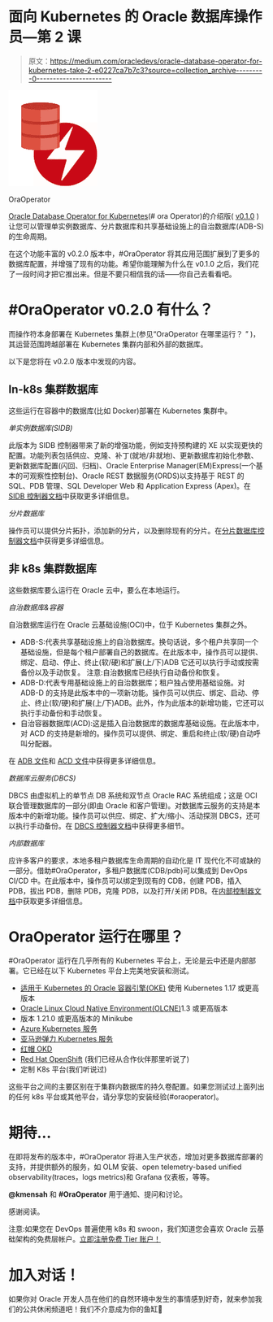 # 面向 Kubernetes 的 Oracle 数据库操作员—第 2 课

> 原文：<https://medium.com/oracledevs/oracle-database-operator-for-kubernetes-take-2-e0227ca7b7c3?source=collection_archive---------0----------------------->

![](img/5d839e40f02026cd25e831b83abcc99e.png)

OraOperator

[Oracle Database Operator for Kubernetes](https://github.com/oracle/oracle-database-operator)(# ora Operator)的介绍版( [v0.1.0](/oracledevs/making-oracle-database-kubernetes-native-401233c02780) )让您可以管理单实例数据库、分片数据库和共享基础设施上的自治数据库(ADB-S)的生命周期。

在这个功能丰富的 v0.2.0 版本中，#OraOperator 将其应用范围扩展到了更多的数据库配置，并增强了现有的功能。希望你能理解为什么在 v0.1.0 之后，我们花了一段时间才把它推出来。但是不要只相信我的话——你自己去看看吧。

# #OraOperator v0.2.0 有什么？

而操作符本身部署在 Kubernetes 集群上(参见“OraOperator 在哪里运行？ *"* )，其运营范围跨越部署在 Kubernetes 集群内部和外部的数据库。

以下是您将在 v0.2.0 版本中发现的内容。

## In-k8s 集群数据库

这些运行在容器中的数据库(比如 Docker)部署在 Kubernetes 集群中。

*单实例数据库(SIDB)*

此版本为 SIDB 控制器带来了新的增强功能，例如支持预构建的 XE 以实现更快的配置。功能列表包括供应、克隆、补丁(就地/非就地)、更新数据库初始化参数、更新数据库配置(闪回、归档)、Oracle Enterprise Manager(EM)Express(一个基本的可观察性控制台)、Oracle REST 数据服务(ORDS)以支持基于 REST 的 SQL、PDB 管理、SQL Developer Web 和 Application Express (Apex)。在 [SIDB 控制器文档](https://github.com/oracle/oracle-database-operator/tree/main/docs/sidb)中获取更多详细信息。

*分片数据库*

操作员可以提供分片拓扑，添加新的分片，以及删除现有的分片。在[分片数据库控制器文档](https://github.com/oracle/oracle-database-operator/tree/main/docs/sharding)中获得更多详细信息。

## 非 k8s 集群数据库

这些数据库要么运行在 Oracle 云中，要么在本地运行。

*自治数据库&容器*

自治数据库运行在 Oracle 云基础设施(OCI)中，位于 Kubernetes 集群之外。

*   ADB-S:代表共享基础设施上的自治数据库。换句话说，多个租户共享同一个基础设施，但是每个租户部署自己的数据库。在此版本中，操作员可以提供、绑定、启动、停止、终止(软/硬)和扩展(上/下)ADB 它还可以执行手动或按需备份以及手动恢复。
    注意:自治数据库已经执行自动备份和恢复。
*   ADB-D:代表专用基础设施上的自治数据库；租户独占使用基础设施。对 ADB-D 的支持是此版本中的一项新功能。操作员可以供应、绑定、启动、停止、终止(软/硬)和扩展(上/下)ADB。此外，作为此版本的新增功能，它还可以执行手动备份和手动恢复。
*   自治容器数据库(ACD):这是插入自治数据库的数据库基础设施。在此版本中，对 ACD 的支持是新增的。操作员可以提供、绑定、重启和终止(软/硬)自动呼叫分配器。

在 [ADB 文件](https://github.com/oracle/oracle-database-operator/tree/main/docs/adb)和 [ACD 文件](https://github.com/oracle/oracle-database-operator/tree/main/docs/acd)中获得更多详细信息。

*数据库云服务(DBCS)*

DBCS 由虚拟机上的单节点 DB 系统和双节点 Oracle RAC 系统组成；这是 OCI 联合管理数据库的一部分(即由 Oracle 和客户管理)。对数据库云服务的支持是本版本中的新增功能。操作员可以供应、绑定、扩大/缩小、活动探测 DBCS，还可以执行手动备份。在 [DBCS 控制器文档](https://github.com/oracle/oracle-database-operator/tree/main/docs/dbcs)中获得更多细节。

*内部数据库*

应许多客户的要求，本地多租户数据库生命周期的自动化是 IT 现代化不可或缺的一部分。借助#OraOperator，多租户数据库(CDB/pdb)可以集成到 DevOps CI/CD 中。在此版本中，操作员可以绑定到现有的 CDB，创建 PDB，插入 PDB，拔出 PDB，删除 PDB，克隆 PDB，以及打开/关闭 PDB。在[内部控制器文档](https://github.com/oracle/oracle-database-operator/tree/main/docs/onpremdb)中获取更多详细信息。

# OraOperator 运行在哪里？

#OraOperator 运行在几乎所有的 Kubernetes 平台上，无论是云中还是内部部署。它已经在以下 Kubernetes 平台上完美地安装和测试。

*   [适用于 Kubernetes 的 Oracle 容器引擎(OKE)](https://www.oracle.com/cloud-native/container-engine-kubernetes/) 使用 Kubernetes 1.17 或更高版本
*   [Oracle Linux Cloud Native Environment(OLCNE)](https://docs.oracle.com/en/operating-systems/olcne/)1.3 或更高版本
*   版本 1.21.0 或更高版本的 Minikube
*   [Azure Kubernetes 服务](https://azure.microsoft.com/en-us/services/kubernetes-service/)
*   [亚马逊弹力 Kubernetes 服务](https://aws.amazon.com/eks/)
*   [红帽 OKD](https://www.okd.io/)
*   [Red Hat OpenShift](https://www.redhat.com/en/technologies/cloud-computing/openshift/) (我们已经从合作伙伴那里听说了)
*   定制 K8s 平台(我们听说过)

这些平台之间的主要区别在于集群内数据库的持久卷配置。如果您测试过上面列出的任何 k8s 平台或其他平台，请分享您的安装经验(#oraoperator)。

# 期待…

在即将发布的版本中，#OraOperator 将进入生产状态，增加对更多数据库部署的支持，并提供额外的服务，如 OLM 安装、open telemetry-based unified observability(traces，logs metrics)和 Grafana 仪表板，等等。

**@kmensah** 和 **#OraOperator** 用于通知、提问和讨论。

感谢阅读。

注意:如果您在 DevOps 普遍使用 k8s 和 swoon，我们知道您会喜欢 Oracle 云基础架构的免费层帐户。[立即注册免费 Tier 账户！](https://signup.cloud.oracle.com/?language=en&sourceType=:ex:tb:::::Medium_oracleDBoperatorForK8sTake2&SC=:ex:tb:::::Medium_oracleDBoperatorForK8sTake2&pcode=)

# 加入对话！

如果你对 Oracle 开发人员在他们的自然环境中发生的事情感到好奇，就来参加我们的公共休闲频道吧！我们不介意成为你的鱼缸🐠